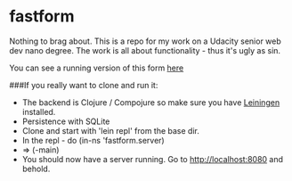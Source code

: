 # fastform

Nothing to brag about. This is a repo for my work on a Udacity senior web dev nano degree.
The work is all about functionality - thus it's ugly as sin.

You can see a running version of this form [here](http://107.170.163.81:8080/)

###If you really want to clone and run it:

- The backend is Clojure / Compojure so make sure you have [Leiningen](https://github.com/technomancy/leiningen) installed.
- Persistence with SQLite
- Clone and start with 'lein repl' from the base dir.
- In the repl - do (in-ns 'fastform.server)
- => (-main)
- You should now have a server running. Go to [http://localhost:8080](http://localhost:8080) and behold.

